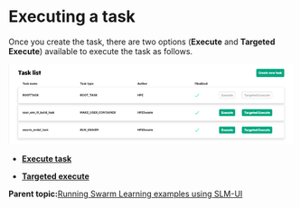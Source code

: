 # Executing a task

Once you create the task, there are two options \(**Execute** and **Targeted Execute**\) available to execute the task as follows.

![Task List](GUID-E39144A3-3EC5-4E5F-B3BC-AEB2E297D6F1-high.png)

-   **[Execute task](/docs/Install/Execute_Task.md)**  

-   **[Targeted execute](/docs/Install/Targeted_Execute.md)**  


**Parent topic:**[Running Swarm Learning examples using SLM-UI](/docs/Install/Running_Swarm_Learning_examples_using_SLM-UI.md)

